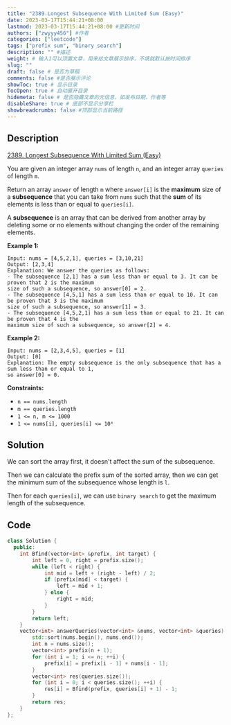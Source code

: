 ```yaml
---
title: "2389.Longest Subsequence With Limited Sum (Easy)"
date: 2023-03-17T15:44:21+08:00
lastmod: 2023-03-17T15:44:21+08:00 #更新时间
authors: ["zwyyy456"] #作者
categories: ["leetcode"]
tags: ["prefix sum", "binary search"]
description: "" #描述
weight: # 输入1可以顶置文章，用来给文章展示排序，不填就默认按时间排序
slug: ""
draft: false # 是否为草稿
comments: false #是否展示评论
showToc: true # 显示目录
TocOpen: true # 自动展开目录
hidemeta: false # 是否隐藏文章的元信息，如发布日期、作者等
disableShare: true # 底部不显示分享栏
showbreadcrumbs: false #顶部显示当前路径
---
```

## Description
[2389. Longest Subsequence With Limited Sum (Easy)](https://leetcode.com/problems/longest-subsequence-with-limited-sum/)

You are given an integer array `nums` of length `n`, and an integer array `queries` of length `m`.

Return an array  `answer` of length  `m` where  `answer[i]` is the **maximum** size of a
**subsequence** that you can take from  `nums` such that the **sum** of its elements is less than or
equal to  `queries[i]`.

A **subsequence** is an array that can be derived from another array by deleting some or no elements
without changing the order of the remaining elements.

**Example 1:**

```
Input: nums = [4,5,2,1], queries = [3,10,21]
Output: [2,3,4]
Explanation: We answer the queries as follows:
- The subsequence [2,1] has a sum less than or equal to 3. It can be proven that 2 is the maximum
size of such a subsequence, so answer[0] = 2.
- The subsequence [4,5,1] has a sum less than or equal to 10. It can be proven that 3 is the maximum
size of such a subsequence, so answer[1] = 3.
- The subsequence [4,5,2,1] has a sum less than or equal to 21. It can be proven that 4 is the
maximum size of such a subsequence, so answer[2] = 4.

```

**Example 2:**

```
Input: nums = [2,3,4,5], queries = [1]
Output: [0]
Explanation: The empty subsequence is the only subsequence that has a sum less than or equal to 1,
so answer[0] = 0.
```

**Constraints:**

- `n == nums.length`
- `m == queries.length`
- `1 <= n, m <= 1000`
- `1 <= nums[i], queries[i] <= 10⁶`

## Solution
We can sort the array first, it doesn't affect the sum of the subsequence.

Then we can calculate the prefix sum of the sorted array, then we can get the minimum sum of the subsequence whose length is `l`.

Then for each `queries[i]`, we can use `binary search` to get the maximum length of the subsequence.

## Code
```cpp
class Solution {
  public:
    int Bfind(vector<int> &prefix, int target) {
        int left = 0, right = prefix.size();
        while (left < right) {
            int mid = left + (right - left) / 2;
            if (prefix[mid] < target) {
                left = mid + 1;
            } else {
                right = mid;
            }
        }
        return left;
    }
    vector<int> answerQueries(vector<int> &nums, vector<int> &queries) {
        std::sort(nums.begin(), nums.end());
        int n = nums.size();
        vector<int> prefix(n + 1);
        for (int i = 1; i <= n; ++i) {
            prefix[i] = prefix[i - 1] + nums[i - 1];
        }
        vector<int> res(queries.size());
        for (int i = 0; i < queries.size(); ++i) {
            res[i] = Bfind(prefix, queries[i] + 1) - 1;
        }
        return res;
    }
};
```